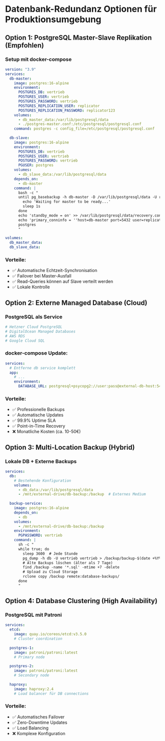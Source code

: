 # Datenbank-Redundanz Optionen für Produktionsumgebung

## Option 1: PostgreSQL Master-Slave Replikation (Empfohlen)

### Setup mit docker-compose
```yaml
version: "3.9"
services:
  db-master:
    image: postgres:16-alpine
    environment:
      POSTGRES_DB: vertrieb
      POSTGRES_USER: vertrieb
      POSTGRES_PASSWORD: vertrieb
      POSTGRES_REPLICATION_USER: replicator
      POSTGRES_REPLICATION_PASSWORD: replicator123
    volumes:
      - db_master_data:/var/lib/postgresql/data
      - ./postgres-master.conf:/etc/postgresql/postgresql.conf
    command: postgres -c config_file=/etc/postgresql/postgresql.conf
    
  db-slave:
    image: postgres:16-alpine
    environment:
      POSTGRES_DB: vertrieb
      POSTGRES_USER: vertrieb
      POSTGRES_PASSWORD: vertrieb
      PGUSER: postgres
    volumes:
      - db_slave_data:/var/lib/postgresql/data
    depends_on:
      - db-master
    command: |
      bash -c "
      until pg_basebackup -h db-master -D /var/lib/postgresql/data -U replicator -v -P -W; do
        echo 'Waiting for master to be ready...'
        sleep 1s
      done
      echo 'standby_mode = on' >> /var/lib/postgresql/data/recovery.conf
      echo 'primary_conninfo = ''host=db-master port=5432 user=replicator''' >> /var/lib/postgresql/data/recovery.conf
      postgres
      "

volumes:
  db_master_data:
  db_slave_data:
```

### Vorteile:
- ✅ Automatische Echtzeit-Synchronisation
- ✅ Failover bei Master-Ausfall
- ✅ Read-Queries können auf Slave verteilt werden
- ✅ Lokale Kontrolle

## Option 2: Externe Managed Database (Cloud)

### PostgreSQL als Service
```bash
# Hetzner Cloud PostgreSQL
# DigitalOcean Managed Databases
# AWS RDS
# Google Cloud SQL
```

### docker-compose Update:
```yaml
services:
  # Entferne db service komplett
  app:
    # ...
    environment:
      DATABASE_URL: postgresql+psycopg2://user:pass@external-db-host:5432/vertrieb
```

### Vorteile:
- ✅ Professionelle Backups
- ✅ Automatische Updates
- ✅ 99.9% Uptime SLA
- ✅ Point-in-Time Recovery
- ❌ Monatliche Kosten (ca. 10-50€)

## Option 3: Multi-Location Backup (Hybrid)

### Lokale DB + Externe Backups
```yaml
services:
  db:
    # Bestehende Konfiguration
    volumes:
      - db_data:/var/lib/postgresql/data
      - /mnt/external-drive/db-backup:/backup  # Externes Medium
      
  backup-service:
    image: postgres:16-alpine
    depends_on:
      - db
    volumes:
      - /mnt/external-drive/db-backup:/backup
    environment:
      PGPASSWORD: vertrieb
    command: |
      sh -c "
      while true; do
        sleep 3600  # Jede Stunde
        pg_dump -h db -U vertrieb vertrieb > /backup/backup-$(date +%Y%m%d_%H%M%S).sql
        # Alte Backups löschen (älter als 7 Tage)
        find /backup -name '*.sql' -mtime +7 -delete
        # Upload zu Cloud Storage
        rclone copy /backup remote:database-backups/
      done
      "
```

## Option 4: Database Clustering (High Availability)

### PostgreSQL mit Patroni
```yaml
services:
  etcd:
    image: quay.io/coreos/etcd:v3.5.0
    # Cluster coordination
    
  postgres-1:
    image: patroni/patroni:latest
    # Primary node
    
  postgres-2:
    image: patroni/patroni:latest
    # Secondary node
    
  haproxy:
    image: haproxy:2.4
    # Load balancer für DB connections
```

### Vorteile:
- ✅ Automatisches Failover
- ✅ Zero-Downtime Updates
- ✅ Load Balancing
- ❌ Komplexe Konfiguration
